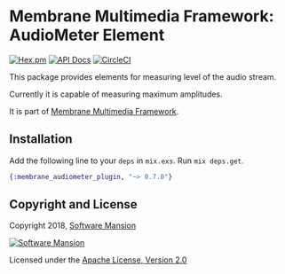 # Membrane Multimedia Framework: AudioMeter Element

[![Hex.pm](https://img.shields.io/hexpm/v/membrane_audiometer_plugin.svg)](https://hex.pm/packages/membrane_audiometer_plugin)
[![API Docs](https://img.shields.io/badge/api-docs-yellow.svg?style=flat)](https://hexdocs.pm/membrane_audiometer_plugin/)
[![CircleCI](https://circleci.com/gh/membraneframework/membrane_audiometer_plugin.svg?style=svg)](https://circleci.com/gh/membraneframework/membrane_audiometer_plugin)

This package provides elements for measuring level of the audio stream.

Currently it is capable of measuring maximum amplitudes.

It is part of [Membrane Multimedia Framework](https://membraneframework.org).

## Installation

Add the following line to your `deps` in `mix.exs`.  Run `mix deps.get`.

```elixir
{:membrane_audiometer_plugin, "~> 0.7.0"}
```

## Copyright and License

Copyright 2018, [Software Mansion](https://swmansion.com/?utm_source=git&utm_medium=readme&utm_campaign=membrane)

[![Software Mansion](https://logo.swmansion.com/logo?color=white&variant=desktop&width=200&tag=membrane-github)](https://swmansion.com/?utm_source=git&utm_medium=readme&utm_campaign=membrane)

Licensed under the [Apache License, Version 2.0](LICENSE)
